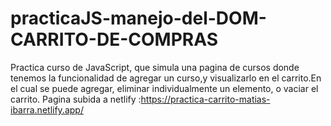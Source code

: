 # practicaJS-manejo-del-DOM-CARRITO-DE-COMPRAS
Practica curso de JavaScript, que simula una pagina de cursos donde tenemos la funcionalidad de agregar un curso,y visualizarlo en el carrito.En el cual se puede agregar, eliminar  individualmente un elemento, o vaciar el carrito. 
Pagina subida  a netlify :https://practica-carrito-matias-ibarra.netlify.app/

